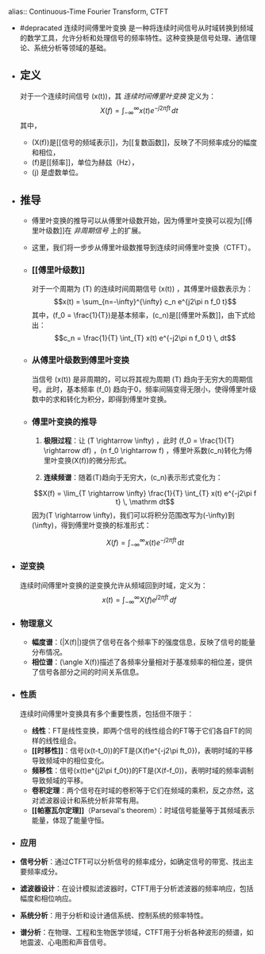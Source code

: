 alias:: Continuous-Time Fourier Transform, CTFT

- #depracated
  连续时间傅里叶变换 是一种将连续时间信号从时域转换到频域的数学工具，允许分析和处理信号的频率特性。这种变换是信号处理、通信理论、系统分析等领域的基础。
- ## 定义
  对于一个连续时间信号 \(x(t)\)，其 *连续时间傅里叶变换* 定义为：
  $$X(f) = \int_{-\infty}^{\infty} x(t) e^{-j2\pi ft} \, dt$$
  其中，
	- \(X(f)\)是[[信号的频域表示]]，为[[复数函数]]，反映了不同频率成分的幅度和相位，
	- \(f\)是[[频率]]，单位为赫兹（$\mathrm{Hz}$），
	- \(j\) 是虚数单位。
- ## 推导
	- 傅里叶变换的推导可以从傅里叶级数开始，因为傅里叶变换可以视为[[傅里叶级数]]在 *非周期信号* 上的扩展。
	- 这里，我们将一步步从傅里叶级数推导到连续时间傅里叶变换（CTFT）。
	- ### [[傅里叶级数]]
	  
	  对于一个周期为 \(T\) 的连续时间周期信号 \(x(t)\) ，其傅里叶级数表示为：
	  $$x(t) = \sum_{n=-\infty}^{\infty} c_n e^{j2\pi n f_0 t}$$
	  其中，\(f_0 = \frac{1}{T}\)是基本频率，\(c_n\)是[[傅里叶系数]]，由下式给出：
	  $$c_n = \frac{1}{T} \int_{T} x(t) e^{-j2\pi n f_0 t} \, dt$$
	- ### 从傅里叶级数到傅里叶变换
	  当信号 \(x(t)\) 是非周期的，可以将其视为周期 \(T\) 趋向于无穷大的周期信号。此时，基本频率 \(f_0\) 趋向于0，频率间隔变得无限小，使得傅里叶级数中的求和转化为积分，即得到傅里叶变换。
	- ### 傅里叶变换的推导
	  
	  1. **极限过程**：让 \(T \rightarrow \infty\) ，此时 \(f_0 = \frac{1}{T} \rightarrow df\) ，\(n f_0 \rightarrow f\) ，傅里叶系数\(c_n\)转化为傅里叶变换\(X(f)\)的微分形式。
	  
	  2. **连续频谱**：随着\(T\)趋向于无穷大，\(c_n\)表示形式变化为：
	  
	   $$X(f) = \lim_{T \rightarrow \infty} \frac{1}{T} \int_{T} x(t) e^{-j2\pi f t} \, \mathrm dt$$
	   因为\(T \rightarrow \infty\)，我们可以将积分范围改写为\(-\infty\)到\(\infty\)，得到傅里叶变换的标准形式：
	  
	   $$X(f) = \int_{-\infty}^{\infty} x(t) e^{-j2\pi f t} \,\mathrm dt$$
- ### 逆变换
  连续时间傅里叶变换的逆变换允许从频域回到时域，定义为：
  $$ x(t) = \int_{-\infty}^{\infty} X(f) e^{j2\pi ft} \, df $$
- ### 物理意义
	- **幅度谱**：\(|X(f)|\)提供了信号在各个频率下的强度信息，反映了信号的能量分布情况。
	- **相位谱**：\(\angle X(f)\)描述了各频率分量相对于基准频率的相位差，提供了信号各部分之间的时间关系信息。
- ### 性质
  
  连续时间傅里叶变换具有多个重要性质，包括但不限于：
	- **线性**：FT是线性变换，即两个信号的线性组合的FT等于它们各自FT的同样的线性组合。
	- **[[时移性]]**：信号\(x(t-t_0)\)的FT是\(X(f)e^{-j2\pi ft_0}\)，表明时域的平移导致频域中的相位变化。
	- **频移性**：信号\(x(t)e^{j2\pi f_0t}\)的FT是\(X(f-f_0)\)，表明时域的频率调制导致频域的平移。
	- **卷积定理**：两个信号在时域的卷积等于它们在频域的乘积，反之亦然，这对滤波器设计和系统分析非常有用。
	- **[[帕塞瓦尔定理]]**（Parseval's theorem）：时域信号能量等于其频域表示能量，体现了能量守恒。
- ### 应用
- **信号分析**：通过CTFT可以分析信号的频率成分，如确定信号的带宽、找出主要频率成分。
- **滤波器设计**：在设计模拟滤波器时，CTFT用于分析滤波器的频率响应，包括幅度和相位响应。
- **系统分析**：用于分析和设计通信系统、控制系统的频率特性。
- **谱分析**：在物理、工程和生物医学领域，CTFT用于分析各种波形的频谱，如地震波、心电图和声音信号。